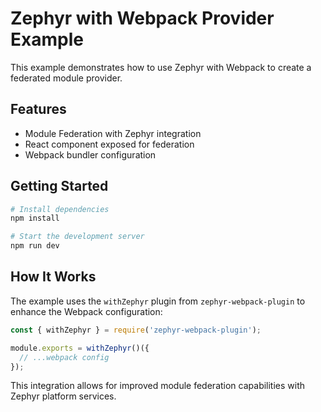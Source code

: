 # Zephyr with Webpack Provider Example

This example demonstrates how to use Zephyr with Webpack to create a federated module provider.

## Features

- Module Federation with Zephyr integration
- React component exposed for federation
- Webpack bundler configuration

## Getting Started

```bash
# Install dependencies
npm install

# Start the development server
npm run dev
```

## How It Works

The example uses the `withZephyr` plugin from `zephyr-webpack-plugin` to enhance the Webpack configuration:

```js
const { withZephyr } = require('zephyr-webpack-plugin');

module.exports = withZephyr()({
  // ...webpack config
});
```

This integration allows for improved module federation capabilities with Zephyr platform services.